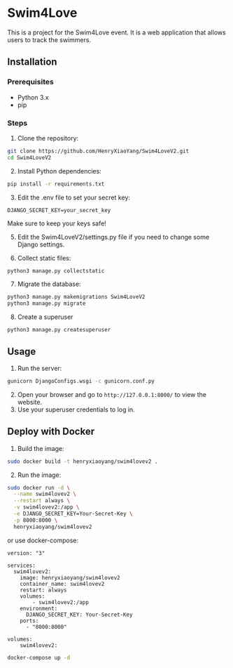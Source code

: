 # Swim4Love

This is a project for the Swim4Love event. It is a web application that allows users to track the swimmers.

## Installation

### Prerequisites

- Python 3.x
- pip

### Steps

1. Clone the repository:

```sh
git clone https://github.com/HenryXiaoYang/Swim4LoveV2.git
cd Swim4LoveV2
```

2. Install Python dependencies:

```sh
pip install -r requirements.txt
```

3. Edit the .env file to set your secret key:

```dotenv
DJANGO_SECRET_KEY=your_secret_key
```

Make sure to keep your keys safe!

5. Edit the Swim4LoveV2/settings.py file if you need to change some Django settings.


6. Collect static files:

```sh
python3 manage.py collectstatic
```

7. Migrate the database:

```sh
python3 manage.py makemigrations Swim4LoveV2
python3 manage.py migrate
```

8. Create a superuser

```shell
python3 manage.py createsuperuser
```

## Usage

1. Run the server:

```sh
gunicorn DjangoConfigs.wsgi -c gunicorn.conf.py
```

2. Open your browser and go to `http://127.0.0.1:8000/` to view the website.
3. Use your superuser credentials to log in.

## Deploy with Docker

1. Build the image:

```sh
sudo docker build -t henryxiaoyang/swim4lovev2 .
```

2. Run the image:

```sh
sudo docker run -d \
  --name swim4lovev2 \
  --restart always \
  -v swim4lovev2:/app \
  -e DJANGO_SECRET_KEY=Your-Secret-Key \
  -p 8000:8000 \
  henryxiaoyang/swim4lovev2
```

or use docker-compose:

```docker-compose
version: "3"

services:
  swim4lovev2:
    image: henryxiaoyang/swim4lovev2
    container_name: swim4lovev2
    restart: always
    volumes:
        - swim4lovev2:/app
    environment:
      DJANGO_SECRET_KEY: Your-Secret-Key
    ports:
      - "8000:8000"

volumes:
    swim4lovev2:
```

```sh
docker-compose up -d
```